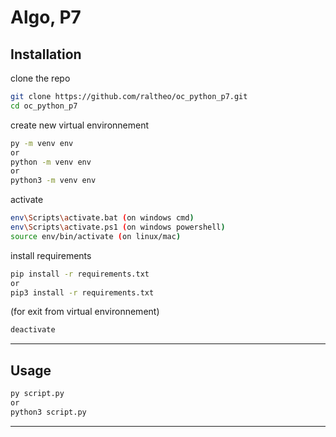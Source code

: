 # Algo, P7
## Installation
clone the repo 
```sh
git clone https://github.com/raltheo/oc_python_p7.git
cd oc_python_p7
```
create new virtual environnement
```sh
py -m venv env
or
python -m venv env
or
python3 -m venv env
```
activate 
```sh
env\Scripts\activate.bat (on windows cmd)
env\Scripts\activate.ps1 (on windows powershell)
source env/bin/activate (on linux/mac)
```
install requirements
```sh
pip install -r requirements.txt
or
pip3 install -r requirements.txt
```
(for exit from virtual environnement)
```sh
deactivate
```
* * *
## Usage
```sh
py script.py
or
python3 script.py
```
* * *

